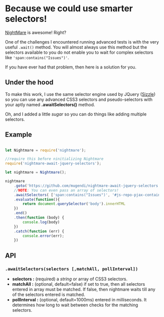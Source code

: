 # Because we could use smarter selectors!

[NightMare](https://github.com/segmentio/nightmare) is awesome! Right?

One of the challenges I encountered running advanced tests is with the very useful ```.wait()``` method. You will almost always use this method but the selectors available to you do not enable you to wait for complex selectors like ```'span:contains("Issues")'```.

If you have ever had that problem, then here is a solution for you.

## Under the hood
To make this work, I use the same selector engine used by JQuery ([Sizzle](https://github.com/jquery/sizzle)) so you can use any advanced CSS3 selectors and pseudo-selectors with your aptly named **.awaitSelectors()** method. 

Oh, and I added a little *sugar* so you can do things like adding multiple selectors.

## Example

```javascript

let Nightmare = require('nightmare');

//require this before ninitializing Nightmare
require('nightmare-await-jquery-selectors');

let nightmare = Nightmare();

nightmare
    .goto('https://github.com/mugendi/nightmare-await-jquery-selectors')
    //NOTE: You can even pass an array of selectors!
    .awaitSelectors( ['span:contains("Issues")', '#js-repo-pjax-container li.commits > a'], true, 100 )
    .evaluate(function(){
        return document.querySelector('body').innerHTML
    })
    .end()
    .then(function (body) {
        console.log(body)
    })
    .catch(function (err) {
        console.error(err);
    })

```

## API

### ```.awaitSelectors(selectors [,matchAll, pollInterval])```

- **selectors :** (required) a *string* or array of CSS3 selectors.
- **matchAll :**  (optional, default=false) if set to true, then all selectors entered in array must be matched. If false, then nightmare waits till any of the selectors entered is matched.
- **pollInterval :** (optional, default=1000ms) entered in milliseconds. It determines how long to wait between checks for the matching selectors.
